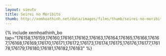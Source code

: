 ```yaml
---
layout: sieutv
title: Seirei no Moribito
thumb: http://xemhoathinh.net/data/images/films/thumb/seirei-no-moribito-seirei-no-moribito-2013.jpg
---
```

{% include xemhoathinh_bo tap="176158,176159,176160,176161,176162,176163,176164,176165,176166,176167,176168,176169,176170,176171,176172,176173,176174,176175,176176,176177,176178,176179,176180,176181,176182,176183" %} 
